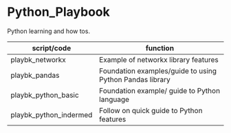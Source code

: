 # Python_Playbook
Python learning and how tos.

| script/code | function |
|-------------|----------|
| playbk_networkx | Example of networkx library features |
| playbk_pandas | Foundation examples/guide to using Python Pandas library|
| playbk_python_basic | Foundation example/ guide to Python language |
| playbk_python_indermed | Follow on quick guide to Python features |
